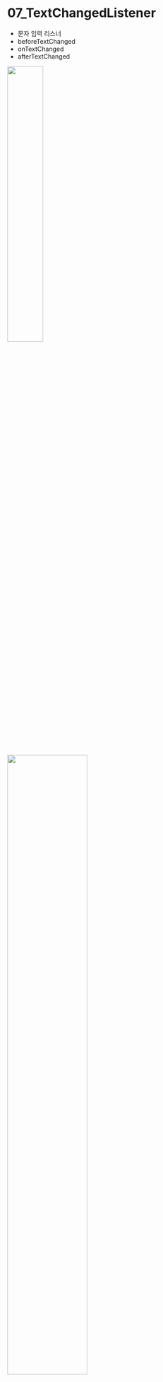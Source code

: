 # 07_TextChangedListener
- 문자 입력 리스너 
- beforeTextChanged
- onTextChanged
- afterTextChanged

<img src="https://user-images.githubusercontent.com/6762927/84253360-cccae500-ab4a-11ea-8df2-261e2c5b97c3.png" width="40%">

<img src="https://user-images.githubusercontent.com/6762927/84253196-9a20ec80-ab4a-11ea-8a65-4f69175fc604.png" width="60%">

<img src="https://user-images.githubusercontent.com/6762927/84253230-a6a54500-ab4a-11ea-929d-e46804b0a12d.png" width="60%">

<img src="https://user-images.githubusercontent.com/6762927/84253301-ba50ab80-ab4a-11ea-940f-e12ad5c80410.png" width="60%">
